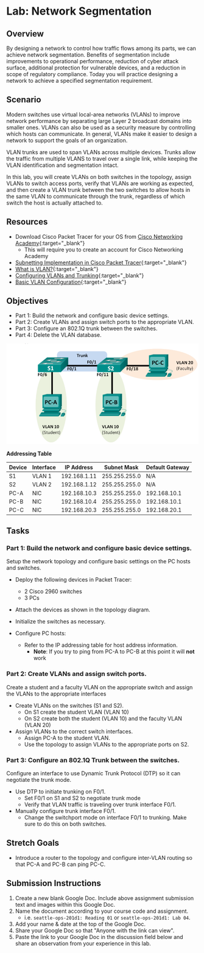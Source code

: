 # Lab: Network Segmentation

## Overview

By designing a network to control how traffic flows among its parts, we can achieve network segmentation. Benefits of segmentation include improvements to operational performance, reduction of cyber attack surface, additional protection for vulnerable devices, and a reduction in scope of regulatory compliance. Today you will practice designing a network to achieve a specified segmentation requirement.

## Scenario

Modern switches use virtual local-area networks (VLANs) to improve network performance by separating large Layer 2 broadcast domains into smaller ones. VLANs can also be used as a security measure by controlling which hosts can communicate. In general, VLANs make it easier to design a network to support the goals of an organization.

VLAN trunks are used to span VLANs across multiple devices. Trunks allow the traffic from multiple VLANS to travel over a single link, while keeping the VLAN identification and segmentation intact.

In this lab, you will create VLANs on both switches in the topology, assign VLANs to switch access ports, verify that VLANs are working as expected, and then create a VLAN trunk between the two switches to allow hosts in the same VLAN to communicate through the trunk, regardless of which switch the host is actually attached to.

## Resources

- Download Cisco Packet Tracer for your OS from [Cisco Networking Academy](https://skillsforall.com/resources/lab-downloads){:target="_blank"}
  - This will require you to create an account for Cisco Networking Academy
- [Subnetting Implementation in Cisco Packet Tracer](https://www.geeksforgeeks.org/subnetting-implementation-in-cisco-packet-tracer/){:target="_blank"}
- [What is VLAN?](https://www.guru99.com/vlan-definition-types-advantages.html#9){:target="_blank"}
- [Configuring VLANs and Trunking](https://sites.radford.edu/~hlee3/classes/backup/itec451_spring2017/Cisco/CCNA2_RSE_spring2017/Lab%20Source%20Files_solutions/6.2.2.5%20Lab%20-%20Configuring%20VLANs%20and%20Trunking%20-%20solution.pdf){:target="_blank"}
- [Basic VLAN Configuration](https://courses.cs.ut.ee/2012/NT/juh/3_1.pdf){:target="_blank"}

## Objectives

- Part 1: Build the network and configure basic device settings.
- Part 2: Create VLANs and assign switch ports to the appropriate VLAN.
- Part 3: Configure an 802.1Q trunk between the switches.
- Part 4: Delete the VLAN database.

![Lab Topology](../assets/lab-topology.png)

**Addressing Table**

| Device | Interface | IP Address | Subnet Mask | Default Gateway |
|------- |-----------|------------|-------------|-----------------|
|S1      |VLAN 1     |192.168.1.11|255.255.255.0|N/A              |
|S2      |VLAN 2     |192.168.1.12|255.255.255.0|N/A              |
|PC-A    |NIC        |192.168.10.3|255.255.255.0|192.168.10.1     |
|PC-B    |NIC        |192.168.10.4|255.255.255.0|192.168.10.1     |
|PC-C    |NIC        |192.168.20.3|255.255.255.0|192.168.20.1     |


## Tasks

### Part 1: Build the network and configure basic device settings.

Setup the network topology and configure basic settings on the PC hosts and switches.

- Deploy the following devices in Packet Tracer:
  - 2 Cisco 2960 switches
  - 3 PCs

- Attach the devices as shown in the topology diagram.
- Initialize the switches as necessary.
- Configure PC hosts:
  - Refer to the IP addressing table for host address information.
    - **Note**: If you try to ping from PC-A to PC-B at this point it will **not** work

### Part 2: Create VLANs and assign switch ports.

Create a student and a faculty VLAN on the appropriate switch and assign the VLANs to the appropriate interfaces

- Create VLANs on the switches (S1 and S2).
  - On S1 create the student VLAN (VLAN 10)
  - On S2 create both the student (VLAN 10) and the faculty VLAN (VLAN 20)
- Assign VLANs to the correct switch interfaces.
  - Assign PC-A to the student VLAN.
  - Use the topology to assign VLANs to the appropriate ports on S2.


### Part 3: Configure an 802.1Q Trunk between the switches.

Configure an interface to use Dynamic Trunk Protocol (DTP) so it can negotiate the trunk mode.

- Use DTP to initiate trunking on F0/1.
  - Set F0/1 on S1 and S2 to negotiate trunk mode
  - Verify that VLAN traffic is traveling over trunk interface F0/1.
- Manually configure trunk interface F0/1.
  - Change the switchport mode on interface F0/1 to trunking. Make sure to do this on both switches.

## Stretch Goals

- Introduce a router to the topology and configure inter-VLAN routing so that PC-A and PC-B can ping PC-C.

## Submission Instructions

1. Create a new blank Google Doc. Include above assignment submission text and images within this Google Doc.
1. Name the document according to your course code and assignment.
   - i.e. `seattle-ops-201d1: Reading 01` or `seattle-ops-201d1: Lab 04`.
1. Add your name & date at the top of the Google Doc.
1. Share your Google Doc so that "Anyone with the link can view".
1. Paste the link to your Google Doc in the discussion field below and share an observation from your experience in this lab.
